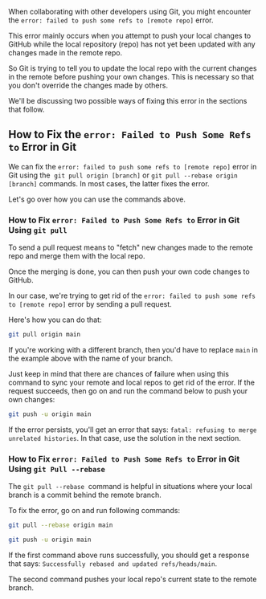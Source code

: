 
When collaborating with other developers using Git, you might encounter the `error: failed to push some refs to [remote repo]` error.

This error mainly occurs when you attempt to push your local changes to GitHub while the local repository (repo) has not yet been updated with any changes made in the remote repo.

So Git is trying to tell you to update the local repo with the current changes in the remote before pushing your own changes. This is necessary so that you don't override the changes made by others.

We'll be discussing two possible ways of fixing this error in the sections that follow.

## How to Fix the `error: Failed to Push Some Refs to` Error in Git

We can fix the `error: failed to push some refs to [remote repo]` error in Git using the  `git pull origin [branch]` or `git pull --rebase origin [branch]` commands. In most cases, the latter fixes the error.

Let's go over how you can use the commands above.

### How to Fix `error: Failed to Push Some Refs to` Error in Git Using `git pull`

To send a pull request means to "fetch" new changes made to the remote repo and merge them with the local repo.

Once the merging is done, you can then push your own code changes to GitHub.

In our case, we're trying to get rid of the `error: failed to push some refs to [remote repo]` error by sending a pull request.

Here's how you can do that:

```bash
git pull origin main
```

If you're working with a different branch, then you'd have to replace `main` in the example above with the name of your branch.

Just keep in mind that there are chances of failure when using this command to sync your remote and local repos to get rid of the error. If the request succeeds, then go on and run the command below to push your own changes:

```bash
git push -u origin main
```

If the error persists, you'll get an error that says: `fatal: refusing to merge unrelated histories`. In that case, use the solution in the next section.

### How to Fix `error: Failed to Push Some Refs to` Error in Git Using `git Pull --rebase`

The `git pull --rebase`  command is helpful in situations where your local branch is a commit behind the remote branch.

To fix the error, go on and run following commands:

```bash
git pull --rebase origin main

git push -u origin main 
```

If the first command above runs successfully, you should get a response that says: `Successfully rebased and updated refs/heads/main`.

The second command pushes your local repo's current state to the remote branch.
